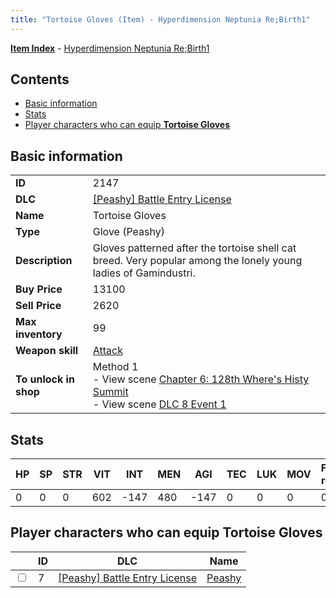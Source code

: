 ```yaml
---
title: "Tortoise Gloves (Item) - Hyperdimension Neptunia Re;Birth1"
---
```


[**Item Index**](/neptunia/rb1/item/index.html) - [Hyperdimension Neptunia Re;Birth1](/neptunia/rb1)

## Contents

- [Basic information](#basic-information)
- [Stats](#stats)
- [Player characters who can equip **Tortoise Gloves**](#player-characters-who-can-equip-tortoise-gloves)

## Basic information

|   |   |
| -- | -- |
| **ID** | 2147 |
| **DLC** | [[Peashy] Battle Entry License](/neptunia/rb1/dlc/8-peashy.html) |
| **Name** | Tortoise Gloves |
| **Type** | Glove (Peashy) |
| **Description** | Gloves patterned after the tortoise shell cat breed. Very popular among the lonely young ladies of Gamindustri. |
| **Buy Price** | 13100 |
| **Sell Price** | 2620 |
| **Max inventory** | 99 |
| **Weapon skill** | [Attack](/neptunia/rb1/skill/8-1201-attack.html) |
| **To unlock in shop** | Method 1<br />- View scene [Chapter 6: 128th Where's Histy Summit](/neptunia/rb1/scene/1-601-chapter-6-128th-wheres-histy-summit.html)<br />- View scene [DLC 8 Event 1](/neptunia/rb1/scene/8-5020-dlc-8-event-1.html) |

## Stats

| HP | SP | STR | VIT | INT | MEN | AGI | TEC | LUK | MOV | Fire res. | Ice res. | Wind res. | Lightning res. |
| -- | -- | --- | --- | --- | --- | --- | --- | --- | --- | --------- | -------- | --------- | -------------- |
| 0 | 0 | 0 | 602 | -147 | 480 | -147 | 0 | 0 | 0 | 0 | 0 | 0 | 0 |

## Player characters who can equip **Tortoise Gloves**

|    | ID | DLC | Name |
| -- | -- | --- | ---- |
| <input type="checkbox" id="rb1-player-8-7" class="trackbox" /> | 7 | [[Peashy] Battle Entry License](/neptunia/rb1/dlc/8-peashy.html) | [Peashy](/neptunia/rb1/player/8-7-peashy.html) |